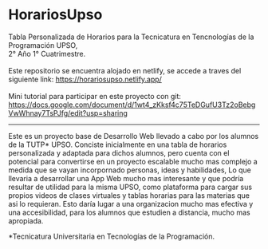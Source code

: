 # HorariosUpso
Tabla Personalizada de Horarios para la Tecnicatura en Tencnologías de la Programación UPSO,<br>
2° Año 1° Cuatrimestre.
<br><br>
Este repositorio se encuentra alojado en netlify, se accede a traves del siguiente link: https://horariosupso.netlify.app/
<br><br>
Mini tutorial para participar en este proyecto con git: https://docs.google.com/document/d/1wt4_zKksf4c75TeDGufU3Tz2oBebgVwWhnay7TsPJfg/edit?usp=sharing
<hr>
<p>Este es un proyecto base de Desarrollo Web llevado a cabo por los alumnos de la TUTP* UPSO. Conciste
    inicialmente en una tabla de horarios personalizada y adaptada para dichos alumnos, pero cuenta con el 
    potencial para convertirse en un proyecto escalable mucho mas complejo a medida que se vayan incorpornado 
    personas, ideas y habilidades, Lo que llevaria a desarrollar una App Web mucho mas interesante y que podría 
    resultar de utilidad para la  misma UPSO, como plataforma para cargar sus propios videos de clases virtuales 
    y tablas horarias para las materias que asi lo requieran. Esto daría lugar a una organizacion mucho mas 
    efectiva y una accesibilidad, para los alumnos que estudien a distancia, mucho mas apropiada.</p>

<p>*Tecnicatura Universitaria en Tecnologías de la Programación.</p>